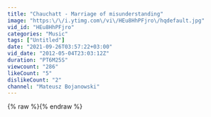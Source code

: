 ```yaml
---
title: "Chauchatt - Marriage of misunderstanding"
image: "https:\/\/i.ytimg.com\/vi\/HEu8HhPFjro\/hqdefault.jpg"
vid_id: "HEu8HhPFjro"
categories: "Music"
tags: ["Untitled"]
date: "2021-09-26T03:57:22+03:00"
vid_date: "2012-05-04T23:03:12Z"
duration: "PT6M25S"
viewcount: "286"
likeCount: "5"
dislikeCount: "2"
channel: "Mateusz Bojanowski"
---
```

{% raw %}{% endraw %}
